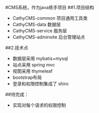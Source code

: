 #CMS系统，作为java练手项目
##1.项目结构
- CathyCMS-common 项目通用工具类
- CathyCMS-data 数据层
- CathyCMS-service 服务层
- CathyCMS-adminsite 后台管理站点

##2.技术点
- 数据层采用 mybatis+mysql
- 站点采用 spring mvc
- 视图采用 thymeleaf
- bootstrap布局
- 登录和权限控制集成了 shiro


##待完成：
- 实现对每个请求的权限控制


